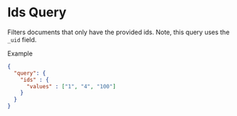 # Ids Query

Filters documents that only have the provided ids. Note, this query uses the `_uid` field.

Example
```json
{
  "query": {
    "ids" : {
      "values" : ["1", "4", "100"]
    }
  }
}
```
